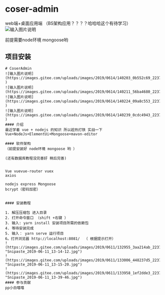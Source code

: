 # coser-admin
web端+桌面应用端    （BS架构应用？？？？哈哈哈这个有待学习）
![输入图片说明](https://images.gitee.com/uploads/images/2019/0614/135211_93915955_2237344.jpeg "coser-admin web端 桌面应用端（electron)  后端nodejs+mongoose数据库.jpg")

前提需要node环境 mongoose哟
## 项目安装

```
# CoserAdmin
![输入图片说明](https://images.gitee.com/uploads/images/2019/0614/140203_0b552c69_2237344.jpeg )
![输入图片说明](https://images.gitee.com/uploads/images/2019/0614/140211_56ba4680_2237344.jpeg)
![输入图片说明](https://images.gitee.com/uploads/images/2019/0614/140224_09a8c553_2237344.jpeg )
![输入图片说明](https://images.gitee.com/uploads/images/2019/0614/140239_0cdc4943_2237344.jpeg )
#### 介绍
最近学着 vue + nodejs 的知识 所以趁热打铁 实战一下
Vue+NodeJs+ElementUi+Mongoose+mavon-editor

#### 软件架构
（前提安装好 node环境 mongoose 哟 ）

(还有数据库教程没完善好 稍后完善)


Vue vuevue-router vuex 
axios

nodejs express Mongoose
bcrypt（密码加密）


#### 安装教程

1. 解压压缩包 进入目录
2. 打开命令窗口 （shift +右键 ）
3. 输入: yarn install 安装项目所需的依赖包
4. 等待安装完成 
5. 输入： yarn serve 运行项目
6。打开浏览器 http://localhost:8081/  （ 根据提示打开）
!(https://images.gitee.com/uploads/images/2019/0611/132955_3aa214ab_2237344.jpeg "Snipaste_2019-06-11_13-14-12.jpg")
!(https://images.gitee.com/uploads/images/2019/0611/133006_448237d5_2237344.jpeg "Snipaste_2019-06-11_13-15-20.jpg")
!(https://images.gitee.com/uploads/images/2019/0611/133958_1ef2dde3_2237344.jpeg "Snipaste_2019-06-11_13-39-46.jpg")
#### 参与贡献
pp小白嘻嘻 

